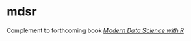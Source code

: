 # mdsr
Complement to forthcoming book [*Modern Data Science with R*](https://www.crcpress.com/Modern-Data-Science-with-R/Baumer-Horton-Kaplan/9781498724487)
